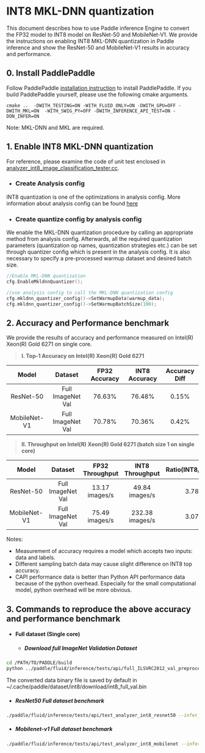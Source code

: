 # INT8 MKL-DNN quantization 

This document describes how to use Paddle inference Engine to convert the FP32 model to INT8 model on ResNet-50 and MobileNet-V1. We provide the instructions on enabling INT8 MKL-DNN quantization in Paddle inference and show the ResNet-50 and MobileNet-V1 results in accuracy and performance.

## 0. Install PaddlePaddle 
Follow PaddlePaddle [installation instruction](https://github.com/PaddlePaddle/models/tree/develop/fluid/PaddleCV/image_classification#installation) to install PaddlePaddle. If you build PaddlePaddle yourself, please use the following cmake arguments. 
```
cmake ..  -DWITH_TESTING=ON -WITH_FLUID_ONLY=ON -DWITH_GPU=OFF -DWITH_MKL=ON  -WITH_SWIG_PY=OFF -DWITH_INFERENCE_API_TEST=ON -DON_INFER=ON

```  
Note: MKL-DNN and MKL are required.

## 1. Enable INT8 MKL-DNN quantization 
For reference, please examine the code of unit test enclosed in [analyzer_int8_image_classification_tester.cc](https://github.com/PaddlePaddle/Paddle/blob/develop/paddle/fluid/inference/tests/api/analyzer_int8_image_classification_tester.cc).

* ### Create Analysis config
INT8 quantization is one of the optimizations in analysis config. More information about analysis config can be found [here](https://github.com/PaddlePaddle/FluidDoc/blob/develop/doc/fluid/advanced_usage/deploy/inference/native_infer_en.md#upgrade-performance-based-on-contribanalysisconfig-prerelease) 

* ### Create quantize config by analysis config
We enable the MKL-DNN quantization procedure by calling an appropriate method from analysis config. Afterwards, all the required quantization parameters (quantization op names, quantization strategies etc.) can be set through quantizer config which is present in the analysis config. It is also necessary to specify a pre-processed warmup dataset and desired batch size.

```cpp
//Enable MKL-DNN quantization
cfg.EnableMkldnnQuantizer();

//use analysis config to call the MKL-DNN quantization config
cfg.mkldnn_quantizer_config()->SetWarmupData(warmup_data); 
cfg.mkldnn_quantizer_config()->SetWarmupBatchSize(100);
```

## 2. Accuracy and Performance benchmark

We provide the results of accuracy and performance measured on Intel(R) Xeon(R) Gold 6271 on single core.

   >**I. Top-1 Accuracy on Intel(R) Xeon(R) Gold 6271**

| Model  | Dataset  | FP32 Accuracy  | INT8 Accuracy  | Accuracy Diff  |
| :------------: | :------------: | :------------: | :------------: | :------------: |
| ResNet-50  | Full ImageNet Val  | 76.63%  | 76.48%  | 0.15% |
| MobileNet-V1 | Full ImageNet Val  | 70.78%  | 70.36%  | 0.42%  |

   >**II. Throughput on Intel(R) Xeon(R) Gold 6271 (batch size 1 on single core)**

| Model  | Dataset  | FP32 Throughput  | INT8 Throughput  |  Ratio(INT8/FP32)  |
| :------------: | :------------: | :------------: | :------------: | :------------: |
| ResNet-50  | Full ImageNet Val  |  13.17 images/s | 49.84 images/s | 3.78 |
| MobileNet-V1 | Full ImageNet Val  | 75.49 images/s | 232.38 images/s | 3.07  |

Notes:
* Measurement of accuracy requires a model which accepts two inputs: data and labels.
* Different sampling batch data may cause slight difference on INT8 top accuracy.
* CAPI performance data is better than Python API performance data because of the python overhead. Especially for the small computational model, python overhead will be more obvious. 


## 3. Commands to reproduce the above accuracy and performance benchmark
* #### Full dataset (Single core)
   * ##### Download full ImageNet Validation Dataset
```bash
cd /PATH/TO/PADDLE/build
python ../paddle/fluid/inference/tests/api/full_ILSVRC2012_val_preprocess.py
```
The converted data binary file is saved by default in ~/.cache/paddle/dataset/int8/download/int8_full_val.bin
   * ##### ResNet50 Full dataset benchmark
```bash
./paddle/fluid/inference/tests/api/test_analyzer_int8_resnet50 --infer_model=third_party/inference_demo/int8v2/resnet50/model --infer_data=/path/to/converted/int8_full_val.bin --batch_size=1 --paddle_num_threads=1
```
   * ##### Mobilenet-v1 Full dataset benchmark
```bash
./paddle/fluid/inference/tests/api/test_analyzer_int8_mobilenet --infer_model=third_party/inference_demo/int8v2/mobilenet/model --infer_data=/path/to/converted/int8_full_val.bin --batch_size=1 --paddle_num_threads=1
```
